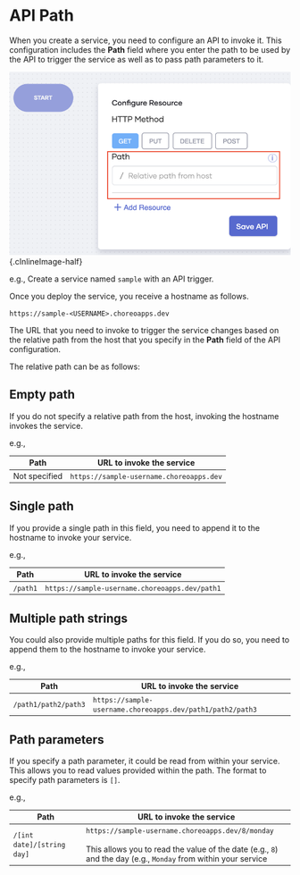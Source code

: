 # API Path

When you create a service, you need to configure an API to invoke it. This configuration includes the **Path** field where you enter the path to be used by the API to trigger the service as well as to pass path parameters to it.

![Path field](../assets/img/references/path/path-field.png){.cInlineImage-half}

e.g., Create a service named `sample` with an API trigger.

Once you deploy the service, you receive a hostname as follows.

```
https://sample-<USERNAME>.choreoapps.dev
```

The URL that you need to invoke to trigger the service changes based on the relative path from the host that you specify in the **Path** field of the API configuration.

The relative path can be as follows:

## Empty path

If you do not specify a relative path from the host, invoking the hostname invokes the service.

e.g.,

| **Path**      | **URL to invoke the service**            |
|---------------|------------------------------------------|
| Not specified | `https://sample-username.choreoapps.dev` |

## Single path

If you provide a single path in this field, you need to append it to the hostname to invoke your service.

e.g.,

| **Path**  | **URL to invoke the service**                  |
|-----------|------------------------------------------------|
| `/path1`  | `https://sample-username.choreoapps.dev/path1` |

## Multiple path strings

You could also provide multiple paths for this field. If you do so, you need to append them to the hostname to invoke your service.

e.g.,

| **Path**             | **URL to invoke the service**                              |
|----------------------|------------------------------------------------------------|
| `/path1/path2/path3` | `https://sample-username.choreoapps.dev/path1/path2/path3` |

## Path parameters

If you specify a path parameter, it could be read from within your service. This allows you to read values provided within the path. The format to specify path parameters is `[]`.

e.g.,

| **Path**                   | **URL to invoke the service**                                                           |
|----------------------------|-----------------------------------------------------------------------------------------|
| `/[int date]/[string day]` | `https://sample-username.choreoapps.dev/8/monday` <br/><br/> This allows you to read the value of the date (e.g., `8`) and the day (e.g., `Monday` from within your service |
